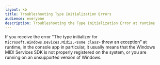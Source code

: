 ```yaml
---
layout: kb
title: Troubleshooting Type Initialization Errors
audience: everyone
description: Troubleshooting the Type Initialization Error at runtime
---
```


If you receive the error "The type initializer for `Microsoft.Windows.Devices.Midi2.<some class>` threw an exception" at runtime, in the console app in particular, it usually means that the Windows MIDI Services SDK is not properly registered on the system, or you are running on an unsupported version of Windows.
